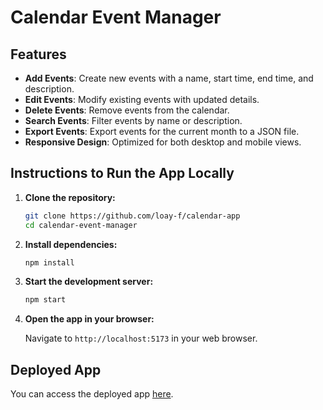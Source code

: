 # Calendar Event Manager

## Features

- **Add Events**: Create new events with a name, start time, end time, and description.
- **Edit Events**: Modify existing events with updated details.
- **Delete Events**: Remove events from the calendar.
- **Search Events**: Filter events by name or description.
- **Export Events**: Export events for the current month to a JSON file.
- **Responsive Design**: Optimized for both desktop and mobile views.

## Instructions to Run the App Locally

1. **Clone the repository:**

    ```bash
    git clone https://github.com/loay-f/calendar-app
    cd calendar-event-manager
    ```

2. **Install dependencies:**

    ```bash
    npm install
    ```

3. **Start the development server:**

    ```bash
    npm start
    ```

4. **Open the app in your browser:**

   Navigate to `http://localhost:5173` in your web browser.

## Deployed App

You can access the deployed app [here](https://calendar-project-react-loay-fathy.netlify.app/).